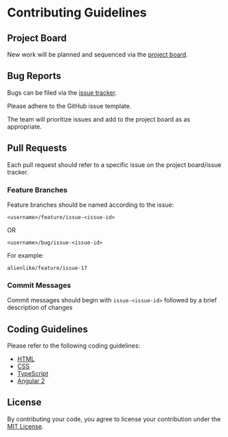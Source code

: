 # Contributing Guidelines

## Project Board

New work will be planned and sequenced via the [project board](https://github.com/c4gnv/business-web/projects/1).

## Bug Reports

Bugs can be filed via the [issue tracker](https://github.com/c4gnv/business-web/issues).

Please adhere to the GitHub issue template.

The team will prioritize issues and add to the project board as as appropriate.

## Pull Requests

Each pull request should refer to a specific issue on the project board/issue tracker.

### Feature Branches

Feature branches should be named according to the issue:

`<username>/feature/issue-<issue-id>`

OR

`<username>/bug/issue-<issue-id>`

For example:

`alienlike/feature/issue-17`

### Commit Messages

Commit messages should begin with `issue-<issue-id>` followed by a brief description of changes

## Coding Guidelines

Please refer to the following coding guidelines:

- [HTML](http://codeguide.co/#html)
- [CSS](http://codeguide.co/#css)
- [TypeScript](https://github.com/Microsoft/TypeScript/wiki/Coding-guidelines)
- [Angular 2](https://angular.io/docs/ts/latest/guide/style-guide.html)

## License

By contributing your code, you agree to license your contribution under the
[MIT License](https://github.com/c4gnv/business-web/blob/develop/LICENSE).
